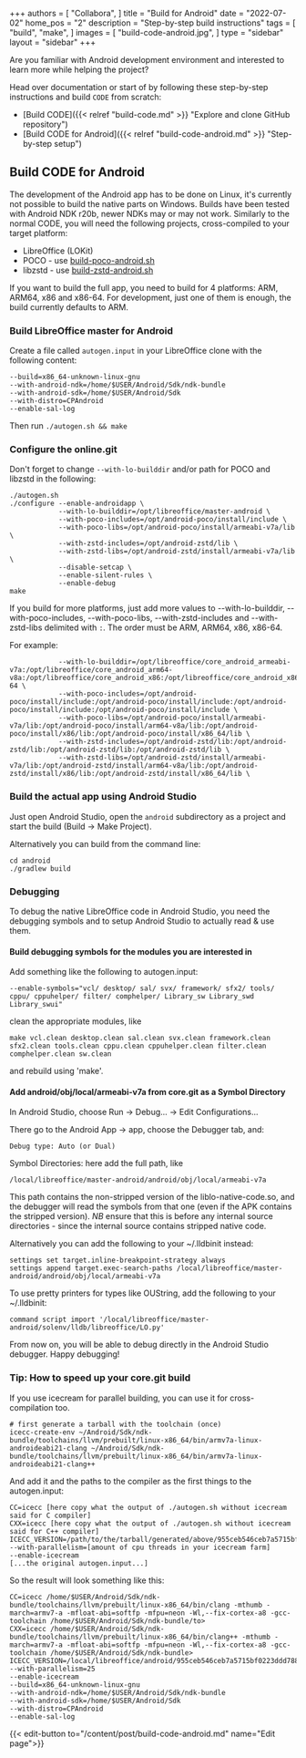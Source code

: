 +++
authors = [
    "Collabora",
]
title = "Build for Android"
date = "2022-07-02"
home_pos = "2"
description = "Step-by-step build instructions"
tags = [
    "build",
    "make",
]
images = [
    "build-code-android.jpg",
]
type = "sidebar"
layout = "sidebar"
+++

Are you familiar with Android development environment and interested to learn more while helping the project?
<!--more-->

Head over documentation or start of by following these step-by-step instructions and build `CODE` from scratch:

* [Build CODE]({{< relref "build-code.md" >}} "Explore and clone GitHub repository")
* [Build CODE for Android]({{< relref "build-code-android.md" >}} "Step-by-step setup")

## Build CODE for Android
The development of the Android app has to be done on Linux, it's currently not possible to
build the native parts on Windows. Builds have been tested with Android NDK r20b, newer NDKs may or may not work.
Similarly to the normal CODE, you will need the following projects, cross-compiled to your target platform:

* LibreOffice (LOKit)
* POCO - use [build-poco-android.sh](https://github.com/CollaboraOnline/online/blob/master/scripts/build-poco-android.sh)
* libzstd - use [build-zstd-android.sh](https://github.com/CollaboraOnline/online/blob/master/scripts/build-zstd-android.sh)

If you want to build the full app, you need to build for 4 platforms: ARM,
ARM64, x86 and x86-64. For development, just one of them is enough, the build
currently defaults to ARM.

### Build LibreOffice master for Android

Create a file called `autogen.input` in your LibreOffice clone with the
following content:

    --build=x86_64-unknown-linux-gnu
    --with-android-ndk=/home/$USER/Android/Sdk/ndk-bundle
    --with-android-sdk=/home/$USER/Android/Sdk
    --with-distro=CPAndroid
    --enable-sal-log

Then run `./autogen.sh && make`

### Configure the online.git

Don't forget to change `--with-lo-builddir` and/or path for POCO and libzstd in the following:

    ./autogen.sh
    ./configure --enable-androidapp \
                --with-lo-builddir=/opt/libreoffice/master-android \
                --with-poco-includes=/opt/android-poco/install/include \
                --with-poco-libs=/opt/android-poco/install/armeabi-v7a/lib \
                --with-zstd-includes=/opt/android-zstd/lib \
                --with-zstd-libs=/opt/android-zstd/install/armeabi-v7a/lib \
                --disable-setcap \
                --enable-silent-rules \
                --enable-debug
    make
If you build for more platforms, just add more values to
--with-lo-builddir, --with-poco-includes, --with-poco-libs,
--with-zstd-includes and --with-zstd-libs delimited with `:`.
The order must be ARM, ARM64, x86, x86-64.

For example:

                --with-lo-builddir=/opt/libreoffice/core_android_armeabi-v7a:/opt/libreoffice/core_android_arm64-v8a:/opt/libreoffice/core_android_x86:/opt/libreoffice/core_android_x86-64 \
                --with-poco-includes=/opt/android-poco/install/include:/opt/android-poco/install/include:/opt/android-poco/install/include:/opt/android-poco/install/include \
                --with-poco-libs=/opt/android-poco/install/armeabi-v7a/lib:/opt/android-poco/install/arm64-v8a/lib:/opt/android-poco/install/x86/lib:/opt/android-poco/install/x86_64/lib \
                --with-zstd-includes=/opt/android-zstd/lib:/opt/android-zstd/lib:/opt/android-zstd/lib:/opt/android-zstd/lib \
                --with-zstd-libs=/opt/android-zstd/install/armeabi-v7a/lib:/opt/android-zstd/install/arm64-v8a/lib:/opt/android-zstd/install/x86/lib:/opt/android-zstd/install/x86_64/lib \


### Build the actual app using Android Studio

Just open Android Studio, open the `android` subdirectory as a project and
start the build (Build -> Make Project).

Alternatively you can build from the command line:

    cd android
    ./gradlew build

### Debugging

To debug the native LibreOffice code in Android Studio, you need the debugging
symbols and to setup Android Studio to actually read & use them.

#### Build debugging symbols for the modules you are interested in

Add something like the following to autogen.input:

    --enable-symbols="vcl/ desktop/ sal/ svx/ framework/ sfx2/ tools/ cppu/ cppuhelper/ filter/ comphelper/ Library_sw Library_swd Library_swui"

clean the appropriate modules, like

    make vcl.clean desktop.clean sal.clean svx.clean framework.clean sfx2.clean tools.clean cppu.clean cppuhelper.clean filter.clean comphelper.clean sw.clean

and rebuild using 'make'.

#### Add android/obj/local/armeabi-v7a from core.git as a Symbol Directory

In Android Studio, choose Run -> Debug... -> Edit Configurations...

There go to the Android App -> app, choose the Debugger tab, and:

    Debug type: Auto (or Dual)

Symbol Directories: here add the full path, like

    /local/libreoffice/master-android/android/obj/local/armeabi-v7a

This path contains the non-stripped version of the liblo-native-code.so, and
the debugger will read the symbols from that one (even if the APK contains
the stripped version). *NB* ensure that this is before any internal source
directories - since the internal source contains stripped native code.

Alternatively you can add the following to your ~/.lldbinit instead:

    settings set target.inline-breakpoint-strategy always
    settings append target.exec-search-paths /local/libreoffice/master-android/android/obj/local/armeabi-v7a

To use pretty printers for types like OUString, add the following to your
~/.lldbinit:

    command script import '/local/libreoffice/master-android/solenv/lldb/libreoffice/LO.py'

From now on, you will be able to debug directly in the Android Studio
debugger.  Happy debugging!

### Tip: How to speed up your core.git build

If you use icecream for parallel building, you can use it for
cross-compilation too.

    # first generate a tarball with the toolchain (once)
    icecc-create-env ~/Android/Sdk/ndk-bundle/toolchains/llvm/prebuilt/linux-x86_64/bin/armv7a-linux-androideabi21-clang ~/Android/Sdk/ndk-bundle/toolchains/llvm/prebuilt/linux-x86_64/bin/armv7a-linux-androideabi21-clang++

And add it and the paths to the compiler as the first things to the
autogen.input:

    CC=icecc [here copy what the output of ./autogen.sh without icecream said for C compiler]
    CXX=icecc [here copy what the output of ./autogen.sh without icecream said for C++ compiler]
    ICECC_VERSION=/path/to/the/tarball/generated/above/955ceb546ceb7a5715bf0223ddd788fe.tar.gz
    --with-parallelism=[amount of cpu threads in your icecream farm]
    --enable-icecream
    [...the original autogen.input...]

So the result will look something like this:

    CC=icecc /home/$USER/Android/Sdk/ndk-bundle/toolchains/llvm/prebuilt/linux-x86_64/bin/clang -mthumb -march=armv7-a -mfloat-abi=softfp -mfpu=neon -Wl,--fix-cortex-a8 -gcc-toolchain /home/$USER/Android/Sdk/ndk-bundle/to>
    CXX=icecc /home/$USER/Android/Sdk/ndk-bundle/toolchains/llvm/prebuilt/linux-x86_64/bin/clang++ -mthumb -march=armv7-a -mfloat-abi=softfp -mfpu=neon -Wl,--fix-cortex-a8 -gcc-toolchain /home/$USER/Android/Sdk/ndk-bundle>
    ICECC_VERSION=/local/libreoffice/android/955ceb546ceb7a5715bf0223ddd788fe.tar.gz
    --with-parallelism=25
    --enable-icecream
    --build=x86_64-unknown-linux-gnu
    --with-android-ndk=/home/$USER/Android/Sdk/ndk-bundle
    --with-android-sdk=/home/$USER/Android/Sdk
    --with-distro=CPAndroid
    --enable-sal-log

{{< edit-button to="/content/post/build-code-android.md" name="Edit page">}}
